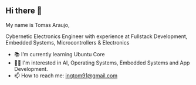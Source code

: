 ## Hi there 👋
My name is Tomas Araujo,

Cybernetic Electronics Engineer with experience at Fullstack Development, Embedded Systems, Microcontrollers & Electronics
- 📚 I’m currently learning Ubuntu Core
- 👨‍💻 I'm interested in AI, Operating Systems, Embedded Systems and App Development. 
- 📫 How to reach me: ingtom91@gmail.com
<!--
**tomas193/tomas193** is a ✨ _special_ ✨ repository because its `README.md` (this file) appears on your GitHub profile.

Here are some ideas to get you started:

- 🔭 I’m currently working on ...

- ⚡ Fun fact: ...
-->
